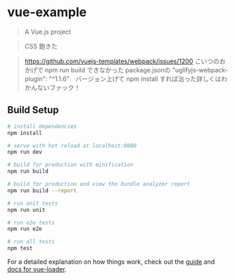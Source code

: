 # vue-example

> A Vue.js project

> CSS 飽きた

> https://github.com/vuejs-templates/webpack/issues/1200
> こいつのおかげで npm run build できなかった
> package.jsonの "uglifyjs-webpack-plugin": "^1.1.6"　バージョン上げて npm install すれば治った詳しくはわかんないファック！

## Build Setup

``` bash
# install dependencies
npm install

# serve with hot reload at localhost:8080
npm run dev

# build for production with minification
npm run build

# build for production and view the bundle analyzer report
npm run build --report

# run unit tests
npm run unit

# run e2e tests
npm run e2e

# run all tests
npm test
```

For a detailed explanation on how things work, check out the [guide](http://vuejs-templates.github.io/webpack/) and [docs for vue-loader](http://vuejs.github.io/vue-loader).
